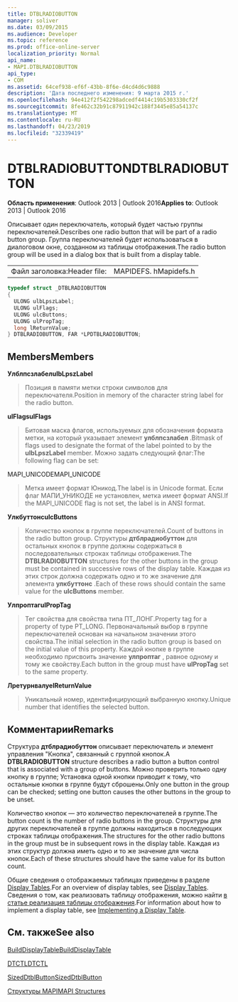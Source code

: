 ```yaml
---
title: DTBLRADIOBUTTON
manager: soliver
ms.date: 03/09/2015
ms.audience: Developer
ms.topic: reference
ms.prod: office-online-server
localization_priority: Normal
api_name:
- MAPI.DTBLRADIOBUTTON
api_type:
- COM
ms.assetid: 64cef938-ef6f-43bb-8f6e-d4cd4d6c9888
description: 'Дата последнего изменения: 9 марта 2015 г.'
ms.openlocfilehash: 94e412f2f542298adcedf4414c19b5303330cf2f
ms.sourcegitcommit: 8fe462c32b91c87911942c188f3445e85a54137c
ms.translationtype: MT
ms.contentlocale: ru-RU
ms.lasthandoff: 04/23/2019
ms.locfileid: "32339419"
---
```

# <a name="dtblradiobutton"></a><span data-ttu-id="4262d-103">DTBLRADIOBUTTON</span><span class="sxs-lookup"><span data-stu-id="4262d-103">DTBLRADIOBUTTON</span></span>

  
  
<span data-ttu-id="4262d-104">**Область применения**: Outlook 2013 | Outlook 2016</span><span class="sxs-lookup"><span data-stu-id="4262d-104">**Applies to**: Outlook 2013 | Outlook 2016</span></span> 
  
<span data-ttu-id="4262d-105">Описывает один переключатель, который будет частью группы переключателей.</span><span class="sxs-lookup"><span data-stu-id="4262d-105">Describes one radio button that will be part of a radio button group.</span></span> <span data-ttu-id="4262d-106">Группа переключателей будет использоваться в диалоговом окне, созданном из таблицы отображения.</span><span class="sxs-lookup"><span data-stu-id="4262d-106">The radio button group will be used in a dialog box that is built from a display table.</span></span>
  
|||
|:-----|:-----|
|<span data-ttu-id="4262d-107">Файл заголовка:</span><span class="sxs-lookup"><span data-stu-id="4262d-107">Header file:</span></span>  <br/> |<span data-ttu-id="4262d-108">MAPIDEFS. h</span><span class="sxs-lookup"><span data-stu-id="4262d-108">Mapidefs.h</span></span>  <br/> |
   
```cpp
typedef struct _DTBLRADIOBUTTON
{
  ULONG ulbLpszLabel;
  ULONG ulFlags;
  ULONG ulcButtons;
  ULONG ulPropTag;
  long lReturnValue;
} DTBLRADIOBUTTON, FAR *LPDTBLRADIOBUTTON;

```

## <a name="members"></a><span data-ttu-id="4262d-109">Members</span><span class="sxs-lookup"><span data-stu-id="4262d-109">Members</span></span>

 <span data-ttu-id="4262d-110">**Улблпсзлабел**</span><span class="sxs-lookup"><span data-stu-id="4262d-110">**ulbLpszLabel**</span></span>
  
> <span data-ttu-id="4262d-111">Позиция в памяти метки строки символов для переключателя.</span><span class="sxs-lookup"><span data-stu-id="4262d-111">Position in memory of the character string label for the radio button.</span></span>
    
 <span data-ttu-id="4262d-112">**ulFlags**</span><span class="sxs-lookup"><span data-stu-id="4262d-112">**ulFlags**</span></span>
  
> <span data-ttu-id="4262d-113">Битовая маска флагов, используемых для обозначения формата метки, на который указывает элемент **улблпсзлабел** .</span><span class="sxs-lookup"><span data-stu-id="4262d-113">Bitmask of flags used to designate the format of the label pointed to by the **ulbLpszLabel** member.</span></span> <span data-ttu-id="4262d-114">Можно задать следующий флаг:</span><span class="sxs-lookup"><span data-stu-id="4262d-114">The following flag can be set:</span></span> 
    
<span data-ttu-id="4262d-115">MAPI_UNICODE</span><span class="sxs-lookup"><span data-stu-id="4262d-115">MAPI_UNICODE</span></span> 
  
> <span data-ttu-id="4262d-116">Метка имеет формат Юникод.</span><span class="sxs-lookup"><span data-stu-id="4262d-116">The label is in Unicode format.</span></span> <span data-ttu-id="4262d-117">Если флаг МАПИ_УНИКОДЕ не установлен, метка имеет формат ANSI.</span><span class="sxs-lookup"><span data-stu-id="4262d-117">If the MAPI_UNICODE flag is not set, the label is in ANSI format.</span></span>
    
 <span data-ttu-id="4262d-118">**Улкбуттонс**</span><span class="sxs-lookup"><span data-stu-id="4262d-118">**ulcButtons**</span></span>
  
> <span data-ttu-id="4262d-119">Количество кнопок в группе переключателей.</span><span class="sxs-lookup"><span data-stu-id="4262d-119">Count of buttons in the radio button group.</span></span> <span data-ttu-id="4262d-120">Структуры **дтблрадиобуттон** для остальных кнопок в группе должны содержаться в последовательных строках таблицы отображения.</span><span class="sxs-lookup"><span data-stu-id="4262d-120">The **DTBLRADIOBUTTON** structures for the other buttons in the group must be contained in successive rows of the display table.</span></span> <span data-ttu-id="4262d-121">Каждая из этих строк должна содержать одно и то же значение для элемента **улкбуттонс** .</span><span class="sxs-lookup"><span data-stu-id="4262d-121">Each of these rows should contain the same value for the **ulcButtons** member.</span></span> 
    
 <span data-ttu-id="4262d-122">**Улпроптаг**</span><span class="sxs-lookup"><span data-stu-id="4262d-122">**ulPropTag**</span></span>
  
> <span data-ttu-id="4262d-123">Тег свойства для свойства типа ПТ_ЛОНГ.</span><span class="sxs-lookup"><span data-stu-id="4262d-123">Property tag for a property of type PT_LONG.</span></span> <span data-ttu-id="4262d-124">Первоначальный выбор в группе переключателей основан на начальном значении этого свойства.</span><span class="sxs-lookup"><span data-stu-id="4262d-124">The initial selection in the radio button group is based on the initial value of this property.</span></span> <span data-ttu-id="4262d-125">Каждой кнопке в группе необходимо присвоить значение **улпроптаг** , равное одному и тому же свойству.</span><span class="sxs-lookup"><span data-stu-id="4262d-125">Each button in the group must have **ulPropTag** set to the same property.</span></span> 
    
 <span data-ttu-id="4262d-126">**Лретурнвалуе**</span><span class="sxs-lookup"><span data-stu-id="4262d-126">**lReturnValue**</span></span>
  
> <span data-ttu-id="4262d-127">Уникальный номер, идентифицирующий выбранную кнопку.</span><span class="sxs-lookup"><span data-stu-id="4262d-127">Unique number that identifies the selected button.</span></span>
    
## <a name="remarks"></a><span data-ttu-id="4262d-128">Комментарии</span><span class="sxs-lookup"><span data-stu-id="4262d-128">Remarks</span></span>

<span data-ttu-id="4262d-129">Структура **дтблрадиобуттон** описывает переключатель и элемент управления "Кнопка", связанный с группой кнопок.</span><span class="sxs-lookup"><span data-stu-id="4262d-129">A **DTBLRADIOBUTTON** structure describes a radio button a button control that is associated with a group of buttons.</span></span> <span data-ttu-id="4262d-130">Можно проверить только одну кнопку в группе; Установка одной кнопки приводит к тому, что остальные кнопки в группе будут сброшены.</span><span class="sxs-lookup"><span data-stu-id="4262d-130">Only one button in the group can be checked; setting one button causes the other buttons in the group to be unset.</span></span> 
  
<span data-ttu-id="4262d-131">Количество кнопок — это количество переключателей в группе.</span><span class="sxs-lookup"><span data-stu-id="4262d-131">The button count is the number of radio buttons in the group.</span></span> <span data-ttu-id="4262d-132">Структуры для других переключателей в группе должны находиться в последующих строках таблицы отображения.</span><span class="sxs-lookup"><span data-stu-id="4262d-132">The structures for the other radio buttons in the group must be in subsequent rows in the display table.</span></span> <span data-ttu-id="4262d-133">Каждая из этих структур должна иметь одно и то же значение для числа кнопок.</span><span class="sxs-lookup"><span data-stu-id="4262d-133">Each of these structures should have the same value for its button count.</span></span>
  
<span data-ttu-id="4262d-134">Общие сведения о отображаемых таблицах приведены в разделе [Display Tables](display-tables.md).</span><span class="sxs-lookup"><span data-stu-id="4262d-134">For an overview of display tables, see [Display Tables](display-tables.md).</span></span> <span data-ttu-id="4262d-135">Сведения о том, как реализовать таблицу отображения, можно найти [в статье реализация таблицы отображения](display-table-implementation.md).</span><span class="sxs-lookup"><span data-stu-id="4262d-135">For information about how to implement a display table, see [Implementing a Display Table](display-table-implementation.md).</span></span>
  
## <a name="see-also"></a><span data-ttu-id="4262d-136">См. также</span><span class="sxs-lookup"><span data-stu-id="4262d-136">See also</span></span>



[<span data-ttu-id="4262d-137">BuildDisplayTable</span><span class="sxs-lookup"><span data-stu-id="4262d-137">BuildDisplayTable</span></span>](builddisplaytable.md)
  
[<span data-ttu-id="4262d-138">DTCTL</span><span class="sxs-lookup"><span data-stu-id="4262d-138">DTCTL</span></span>](dtctl.md)
  
[<span data-ttu-id="4262d-139">SizedDtblButton</span><span class="sxs-lookup"><span data-stu-id="4262d-139">SizedDtblButton</span></span>](sizeddtblbutton.md)


[<span data-ttu-id="4262d-140">Структуры MAPI</span><span class="sxs-lookup"><span data-stu-id="4262d-140">MAPI Structures</span></span>](mapi-structures.md)


